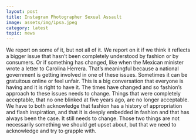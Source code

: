 ```yaml
---
layout: post
title: Instagram Photographer Sexual Assault
image: assets/img/ipsa.jpeg
category: latest
topic: news
---
```


We report on some of it, but not all of it. We report on it if we think it reflects a bigger issue that hasn’t been completely understood by fashion or by consumers. Or if something has changed, like when the Mexican minister wrote a letter to Carolina Herrera. That’s meaningful because a national government is getting involved in one of these issues. Sometimes it can be gratuitous online or feel unfair. This is a big conversation that everyone is having and it is right to have it. The times have changed and so fashion’s approach to these issues needs to change. Things that were completely acceptable, that no one blinked at five years ago, are no longer acceptable. We have to both acknowledge that fashion has a history of appropriation and flash inspiration, and that it is deeply embedded in fashion and that has always been the case. It still needs to change. Those two things are not necessarily something we should get upset about, but that we need to acknowledge and try to grapple with.